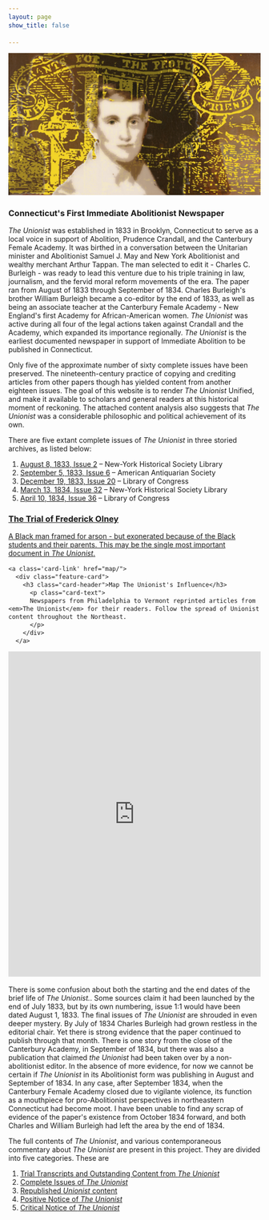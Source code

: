 ```yaml
---
layout: page
show_title: false

---
```


<div class="hero-banner full-width">
  <img src="img/unionist-hero17.jpg">
</div>

<h3>Connecticut's First Immediate Abolitionist Newspaper</h3>
<div class="first-p">
<p><em>The Unionist</em> was established in 1833 in Brooklyn, Connecticut to serve as a local voice in support of Abolition, Prudence Crandall, and the Canterbury Female Academy. It was birthed in a conversation between the Unitarian minister and Abolitionist Samuel J. May and New York Abolitionist and wealthy merchant Arthur Tappan. The man selected to edit it - Charles C. Burleigh - was ready to lead this venture due to his triple training in law, journalism, and the fervid moral reform movements of the era. The paper ran from August of 1833 through September of 1834. Charles Burleigh's brother William Burleigh became a co-editor by the end of 1833, as well as being an associate teacher at the Canterbury Female Academy - New England's first Academy for African-American women. <em>The Unionist</em> was active during all four of the legal actions taken against Crandall and the Academy, which expanded its importance regionally. <em>The Unionist</em> is the earliest documented newspaper in support of Immediate Abolition to be published in Connecticut.</p>
</div>

<p>Only five of the approximate number of sixty complete issues have been preserved. The nineteenth-century practice of copying and crediting articles from other papers though has yielded content from another eighteen issues. The goal of this website is to render <em>The Unionist</em> Unified, and make it available to scholars and general readers at this historical moment of reckoning. The attached content analysis also suggests that <em>The Unionist</em> was a considerable philosophic and political achievement of its own.</p>

<div class="issue-list">
<p>
  There are five extant complete issues of <em>The Unionist</em> in three storied archives, as listed below:
</p>
<ol>
<li><a href="explore/issues/?issue=2">August 8, 1833, Issue 2</a> – New-York Historical Society Library
    </li>
 <li><a href="explore/issues/?issue=6">September 5, 1833, Issue 6</a> – American Antiquarian Society
    </li>
<li><a href="explore/issues/?issue=20">December 19, 1833, Issue 20</a> – Library of Congress
    </li>
<li><a href="explore/issues/?issue=32">March 13, 1834, Issue 32</a> – New-York Historical Society Library
    </li>
<li><a href="explore/issues/?issue=36">April 10, 1834, Issue 36</a> – Library of Congress
    </li>
  </ol>

</div>

<div class="feature-cards-container">
<a class='card-link' href="essays/frederick-olney/">
  <div class="feature-card">
    <h3 class="card-header">The Trial of Frederick Olney</h3>
      <p class="card-text">
      A Black man framed for arson - but exonerated because of the Black students and their parents. This may be the single most important document in <em>The Unionist</em>.
      </p>
    </div>
    </a>


    <a class='card-link' href="map/">
      <div class="feature-card">
        <h3 class="card-header">Map The Unionist's Influence</h3>
          <p class="card-text">
          Newspapers from Philadelphia to Vermont reprinted articles from <em>The Unionist</em> for their readers. Follow the spread of Unionist content throughout the Northeast.
          </p>
        </div>
      </a>
</div>

<div id='timeline'>
  <iframe src='https://cdn.knightlab.com/libs/timeline3/latest/embed/index.html?source=1LGO_ZD9m2V5kgSCLLs97D_Q7tqQlryK-mfkm6iFKCf0&font=Default&lang=en&initial_zoom=2&height=650' width='100%' height='650' webkitallowfullscreen mozallowfullscreen allowfullscreen frameborder='0'></iframe>
</div>

<p>
There is some confusion about both the starting and the end dates of the brief
life of <em>The Unionist.</em>. Some sources claim it had been launched by the end of July 1833, but by its own
numbering, issue 1:1 would have been dated August 1, 1833. The final issues
of <em>The Unionist</em> are shrouded in even deeper mystery. By July of 1834 Charles Burleigh
had grown restless in the editorial chair. Yet there is strong evidence that the
paper continued to publish through that month. There is one story from the close
of the Canterbury Academy, in September of 1834, but there was also a
publication that claimed <em>the Unionist</em> had been taken over by a non-abolitionist editor. In the absence of more
evidence, for now we cannot be certain if <em>The Unionist</em>
in its Abolitionist form was publishing in August and September of 1834.
In any case, after September 1834, when the Canterbury Female Academy closed due to vigilante violence, its function as a mouthpiece for
pro-Abolitionist perspectives in northeastern Connecticut had become moot. I
have been unable to find any scrap of evidence of the paper's existence from
October 1834 forward, and both Charles and William Burleigh had left the area by the end of 1834.
</p>

<p>The full contents of <em>The Unionist</em>, and various contemporaneous commentary about <em>The Unionist</em> are present in this project. They are divided into five categories. These are </p>
 <ol>
  <li><a href="/unionist/collection/">Trial Transcripts and Outstanding Content from <em>The Unionist</em></a></li>
  <li><a href="/unionist/explore/issues/?issue=2">Complete Issues of <em>The Unionist</em></a></li>
  <li><a href="/unionist/explore/categories/?category=unionist-content">Republished <em>Unionist</em> content</a></li>
  <li><a href="/unionist/explore/categories/?category=positive-notice">Positive Notice of <em>The Unionist</em></a></li>
  <li><a href="/unionist/explore/categories/?category=negative-notice">Critical Notice of <em>The Unionist</em></a></li>

